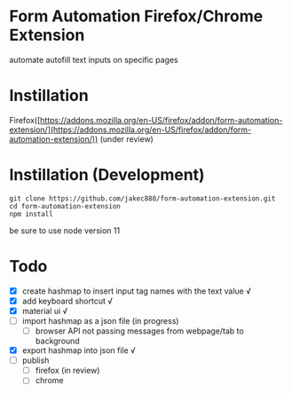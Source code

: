 # Form Automation Firefox/Chrome Extension

automate autofill text inputs on specific pages

# Instillation

Firefox([https://addons.mozilla.org/en-US/firefox/addon/form-automation-extension/](https://addons.mozilla.org/en-US/firefox/addon/form-automation-extension/)) (under review)

# Instillation (Development)

```
git clone https://github.com/jakec888/form-automation-extension.git
cd form-automation-extension
npm install
```

be sure to use node version 11

# Todo

- [x] create hashmap to insert input tag names with the text value √
- [x] add keyboard shortcut √
- [x] material ui √
- [ ] import hashmap as a json file (in progress)
  - [ ] browser API not passing messages from webpage/tab to background
- [x] export hashmap into json file √
- [ ] publish
  - [ ] firefox (in review)
  - [ ] chrome
